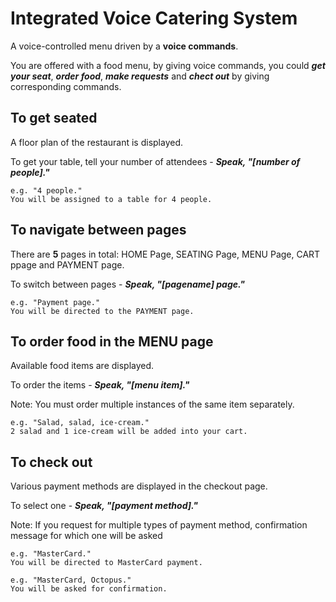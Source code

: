 # Integrated Voice Catering System

A voice-controlled menu driven by a **voice commands**.

You are offered with a food menu, by giving voice commands, you could **_get your seat_**, **_order food_**, **_make requests_** and **_chect out_** by giving corresponding commands.

   ## To get seated
   A floor plan of the restaurant is displayed.
   
   To get your table, tell your number of attendees - **_Speak, "[number of people]."_**
   
    e.g. "4 people."
    You will be assigned to a table for 4 people.
    
   ## To navigate between pages
   There are **5** pages in total: HOME Page, SEATING Page, MENU Page, CART ppage and PAYMENT page.
   
   To switch between pages - **_Speak, "[pagename] page."_**
    
    e.g. "Payment page."
    You will be directed to the PAYMENT page.
    
   ## To order food in the MENU page
   Available food items are displayed.
   
   To order the items - **_Speak, "[menu item]."_**
    
   Note: You must order multiple instances of the same item separately.
    
    e.g. "Salad, salad, ice-cream."
    2 salad and 1 ice-cream will be added into your cart.
    
   ## To check out
   Various payment methods are displayed in the checkout page. 
    
   To select one - **_Speak, "[payment method]."_**
    
   Note: If you request for multiple types of payment method, confirmation message for which one will be asked
    
    e.g. "MasterCard."
    You will be directed to MasterCard payment.
    
    e.g. "MasterCard, Octopus."
    You will be asked for confirmation.
    
   ##
    
    

